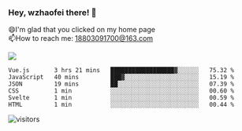 ### Hey, wzhaofei there! 👋

😄I'm glad that you clicked on my home page<br>
📫How to reach me: 18803091700@163.com<br>

![](https://github-readme-stats.vercel.app/api?username=wzhaofei&show_icons=true)

<!--START_SECTION:waka-->

```text
Vue.js       3 hrs 21 mins   ██████████████████▓░░░░░░   75.32 %
JavaScript   40 mins         ███▓░░░░░░░░░░░░░░░░░░░░░   15.19 %
JSON         19 mins         ██░░░░░░░░░░░░░░░░░░░░░░░   07.39 %
CSS          1 min           ░░░░░░░░░░░░░░░░░░░░░░░░░   00.60 %
Svelte       1 min           ░░░░░░░░░░░░░░░░░░░░░░░░░   00.59 %
HTML         1 min           ░░░░░░░░░░░░░░░░░░░░░░░░░   00.44 %
```

<!--END_SECTION:waka-->

![visitors](https://visitor-badge.glitch.me/badge?page_id=wzhaofei)


<!--
**wzhaofei/wzhaofei** is a ✨ _special_ ✨ repository because its `README.md` (this file) appears on your GitHub profile.

[<img align="right" width="50%" src="https://github-readme-stats.vercel.app/api?username=wzhaofei&show_icons=true">](https://metrics.lecoq.io/wzhaofei#gh-light-mode-only)

Here are some ideas to get you started:

- 🔭 I’m currently working on ...
- 🌱 I’m currently learning ...
- 👯 I’m looking to collaborate on ...
- 🤔 I’m looking for help with ...
- 💬 Ask me about ...
- 📫 How to reach me: ...
- 😄 Pronouns: ...
- ⚡ Fun fact: ...
-->
